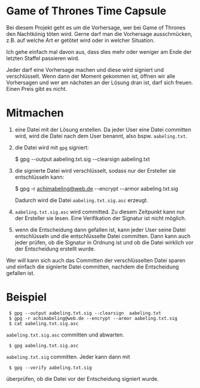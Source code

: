 # Game of Thrones Time Capsule

Bei diesem Projekt geht es um die Vorhersage,
wer bei Game of Thrones den Nachtkönig töten wird. Gerne darf man die Vorhersage ausschmücken, z.B. auf welche Art er getötet wird oder in welcher Situation.

Ich gehe einfach mal davon aus, dass dies mehr oder weniger
am Ende der letzten Staffel passieren wird.

Jeder darf eine Vorhersage machen und diese wird signiert und
verschlüsselt. Wenn dann der Moment gekommen ist,
öffnen wir alle Vorhersagen und wer am nächsten an der Lösung
dran ist, darf sich freuen. Einen Preis gibt es nicht.

# Mitmachen

1. eine Datei mit der Lösung erstellen. Da jeder User eine
   Datei committen wird, wird die Datei nach dem User benannt,
    also bspw. ``aabeling.txt``.
2. die Datei wird mit ``gpg`` signiert:

     $ gpg --output aabeling.txt.sig  --clearsign aabeling.txt
3. die signierte Datei wird verschlüsselt, sodass nur der Ersteller sie entschlüsseln kann:

     $ gpg -r achimabeling@web.de --encrypt --armor aabeling.txt.sig

   Dadurch wird die Datei ``aabeling.txt.sig.asc`` erzeugt.
4. ``aabeling.txt.sig.asc`` wird committed. Zu diesem Zeitpunkt kann nur der Ersteller sie lesen. Eine Verifikation der Signatur ist nicht möglich.
5. wenn die Entscheidung dann gefallen ist, kann jeder User seine Datei entschlüsseln und die entschlüsselte Datei committen. Dann kann auch jeder prüfen, ob die Signatur in Ordnung ist und ob die Datei wirklich vor der Entscheidung erstellt wurde.

Wer will kann sich auch das Committen der verschlüsselten Datei sparen und einfach die signierte Datei committen, nachdem die Entscheidung gefallen ist.

# Beispiel

     $ gpg --output aabeling.txt.sig --clearsign  aabeling.txt
     $ gpg -r achimabeling@web.de --encrypt --armor aabeling.txt.sig
     $ cat aabeling.txt.sig.asc

``aabeling.txt.sig.asc`` committen und abwarten.

     $ gpg aabeling.txt.sig.asc

``aabeling.txt.sig`` committen. Jeder kann dann mit

     $ gpg --verify aabeling.txt.sig

überprüfen, ob die Datei vor der Entscheidung signiert wurde.
